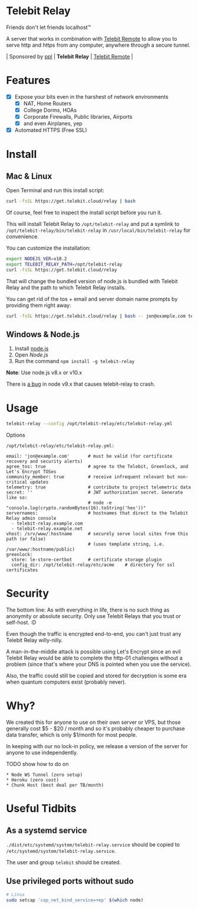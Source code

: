 # Telebit Relay

Friends don't let friends localhost&trade;

A server that works in combination with [Telebit Remote](https://git.coolaj86.com/coolaj86/telebit.js)
to allow you to serve http and https from any computer, anywhere through a secure tunnel.

| Sponsored by [ppl](https://ppl.family) | **Telebit Relay** | [Telebit Remote](https://git.coolaj86.com/coolaj86/telebit.js) |

Features
========

* [x] Expose your bits even in the harshest of network environments
  * [x] NAT, Home Routers
  * [x] College Dorms, HOAs
  * [x] Corporate Firewalls, Public libraries, Airports
  * [x] and even Airplanes, yep
* [x] Automated HTTPS (Free SSL)

Install
=======

Mac & Linux
-----------

Open Terminal and run this install script:

```bash
curl -fsSL https://get.telebit.cloud/relay | bash
```

Of course, feel free to inspect the install script before you run it.

This will install Telebit Relay to `/opt/telebit-relay` and
put a symlink to `/opt/telebit-relay/bin/telebit-relay` in `/usr/local/bin/telebit-relay`
for convenience.

You can customize the installation:

```bash
export NODEJS_VER=v10.2
export TELEBIT_RELAY_PATH=/opt/telebit-relay
curl -fsSL https://get.telebit.cloud/relay
```

That will change the bundled version of node.js is bundled with Telebit Relay
and the path to which Telebit Relay installs.

You can get rid of the tos + email and server domain name prompts by providing them right away:

```bash
curl -fsSL https://get.telebit.cloud/relay | bash -- jon@example.com telebit-relay.example.com
```

Windows & Node.js
-----------------

1. Install [node.js](https://nodejs.org)
2. Open _Node.js_
2. Run the command `npm install -g telebit-relay`

**Note**: Use node.js v8.x or v10.x

There is [a bug](https://github.com/nodejs/node/issues/20241) in node v9.x that causes telebit-relay to crash.

Usage
====

```bash
telebit-relay --config /opt/telebit-relay/etc/telebit-relay.yml
```

Options

`/opt/telebit-relay/etc/telebit-relay.yml:`
```
email: 'jon@example.com'       # must be valid (for certificate recovery and security alerts)
agree_tos: true                # agree to the Telebit, Greenlock, and Let's Encrypt TOSes
community_member: true         # receive infrequent relevant but non-critical updates
telemetry: true                # contribute to project telemetric data
secret: ''                     # JWT authorization secret. Generate like so:
                               # node -e "console.log(crypto.randomBytes(16).toString('hex'))"
servernames:                   # hostnames that direct to the Telebit Relay admin console
  - telebit-relay.example.com
  - telebit-relay.example.net
vhost: /srv/www/:hostname      # securely serve local sites from this path (or false)
                               # (uses template string, i.e. /var/www/:hostname/public)
greenlock:
  store: le-store-certbot      # certificate storage plugin
  config_dir: /opt/telebit-relay/etc/acme    # directory for ssl certificates
```

Security
========

The bottom line: As with everything in life, there is no such thing as anonymity
or absolute security. Only use Telebit Relays that you trust or self-host. :D

Even though the traffic is encrypted end-to-end, you can't just trust any Telebit Relay
willy-nilly.

A man-in-the-middle attack is possible using Let's Encrypt since an evil Telebit Relay
would be able to complete the http-01 challenges without a problem
(since that's where your DNS is pointed when you use the service).

Also, the traffic could still be copied and stored for decryption is some era when quantum
computers exist (probably never).

Why?
====

We created this for anyone to use on their own server or VPS,
but those generally cost $5 - $20 / month and so it's probably
cheaper to purchase data transfer, which is only $1/month for
most people.

In keeping with our no lock-in policy, we release a version of
the server for anyone to use independently.

TODO show how to do on

	* Node WS Tunnel (zero setup)
	* Heroku (zero cost)
	* Chunk Host (best deal per TB/month)

Useful Tidbits
===

## As a systemd service

`./dist/etc/systemd/system/telebit-relay.service` should be copied to `/etc/systemd/system/telebit-relay.service`.

The user and group `telebit` should be created.

## Use privileged ports without sudo

```bash
# Linux
sudo setcap 'cap_net_bind_service=+ep' $(which node)
```
